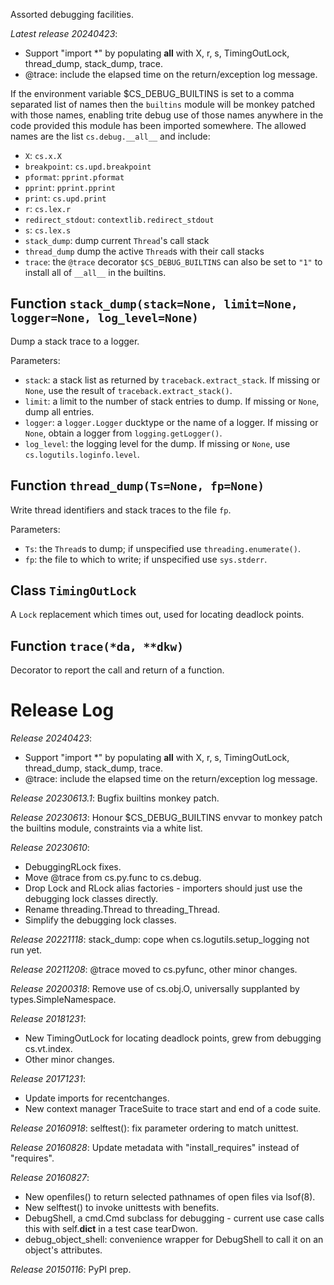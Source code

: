 Assorted debugging facilities.

*Latest release 20240423*:
* Support "import *" by populating __all__ with X, r, s, TimingOutLock, thread_dump, stack_dump, trace.
* @trace: include the elapsed time on the return/exception log message.

If the environment variable $CS_DEBUG_BUILTINS is set to a comma
separated list of names then the `builtins` module will be monkey
patched with those names, enabling trite debug use of those names
anywhere in the code provided this module has been imported somewhere.
The allowed names are the list `cs.debug.__all__` and include:
* `X`: `cs.x.X`
* `breakpoint`: `cs.upd.breakpoint`
* `pformat`: `pprint.pformat`
* `pprint`: `pprint.pprint`
* `print`: `cs.upd.print`
* `r`: `cs.lex.r`
* `redirect_stdout`: `contextlib.redirect_stdout`
* `s`: `cs.lex.s`
* `stack_dump`: dump current `Thread`'s call stack
* `thread_dump` dump the active `Thread`s with their call stacks
* `trace`: the `@trace` decorator
`$CS_DEBUG_BUILTINS` can also be set to `"1"` to install all of
`__all__` in the builtins.

## Function `stack_dump(stack=None, limit=None, logger=None, log_level=None)`

Dump a stack trace to a logger.

Parameters:
* `stack`: a stack list as returned by `traceback.extract_stack`.
  If missing or `None`, use the result of `traceback.extract_stack()`.
* `limit`: a limit to the number of stack entries to dump.
  If missing or `None`, dump all entries.
* `logger`: a `logger.Logger` ducktype or the name of a logger.
  If missing or `None`, obtain a logger from `logging.getLogger()`.
* `log_level`: the logging level for the dump.
  If missing or `None`, use `cs.logutils.loginfo.level`.

## Function `thread_dump(Ts=None, fp=None)`

Write thread identifiers and stack traces to the file `fp`.

Parameters:
* `Ts`: the `Thread`s to dump; if unspecified use `threading.enumerate()`.
* `fp`: the file to which to write; if unspecified use `sys.stderr`.

## Class `TimingOutLock`

A `Lock` replacement which times out, used for locating deadlock points.

## Function `trace(*da, **dkw)`

Decorator to report the call and return of a function.

# Release Log



*Release 20240423*:
* Support "import *" by populating __all__ with X, r, s, TimingOutLock, thread_dump, stack_dump, trace.
* @trace: include the elapsed time on the return/exception log message.

*Release 20230613.1*:
Bugfix builtins monkey patch.

*Release 20230613*:
Honour $CS_DEBUG_BUILTINS envvar to monkey patch the builtins module, constraints via a white list.

*Release 20230610*:
* DebuggingRLock fixes.
* Move @trace from cs.py.func to cs.debug.
* Drop Lock and RLock alias factories - importers should just use the debugging lock classes directly.
* Rename threading.Thread to threading_Thread.
* Simplify the debugging lock classes.

*Release 20221118*:
stack_dump: cope when cs.logutils.setup_logging not run yet.

*Release 20211208*:
@trace moved to cs.pyfunc, other minor changes.

*Release 20200318*:
Remove use of cs.obj.O, universally supplanted by types.SimpleNamespace.

*Release 20181231*:
* New TimingOutLock for locating deadlock points, grew from debugging cs.vt.index.
* Other minor changes.

*Release 20171231*:
* Update imports for recentchanges.
* New context manager TraceSuite to trace start and end of a code suite.

*Release 20160918*:
selftest(): fix parameter ordering to match unittest.

*Release 20160828*:
Update metadata with "install_requires" instead of "requires".

*Release 20160827*:
* New openfiles() to return selected pathnames of open files via lsof(8).
* New selftest() to invoke unittests with benefits.
* DebugShell, a cmd.Cmd subclass for debugging - current use case calls this with self.__dict__ in a test case tearDwon.
* debug_object_shell: convenience wrapper for DebugShell to call it on an object's attributes.

*Release 20150116*:
PyPI prep.
